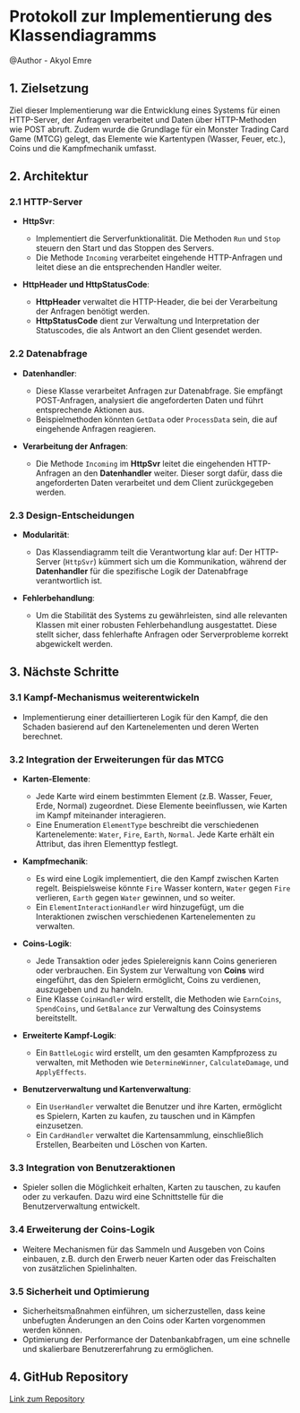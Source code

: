 # Protokoll zur Implementierung des Klassendiagramms

@Author - Akyol Emre

## 1. Zielsetzung

Ziel dieser Implementierung war die Entwicklung eines Systems für einen HTTP-Server, der Anfragen verarbeitet und Daten über HTTP-Methoden wie POST abruft. Zudem wurde die Grundlage für ein Monster Trading Card Game (MTCG) gelegt, das Elemente wie Kartentypen (Wasser, Feuer, etc.), Coins und die Kampfmechanik umfasst.

## 2. Architektur

### 2.1 HTTP-Server

- **HttpSvr**: 
  - Implementiert die Serverfunktionalität. Die Methoden `Run` und `Stop` steuern den Start und das Stoppen des Servers.
  - Die Methode `Incoming` verarbeitet eingehende HTTP-Anfragen und leitet diese an die entsprechenden Handler weiter.

- **HttpHeader und HttpStatusCode**:
  - **HttpHeader** verwaltet die HTTP-Header, die bei der Verarbeitung der Anfragen benötigt werden.
  - **HttpStatusCode** dient zur Verwaltung und Interpretation der Statuscodes, die als Antwort an den Client gesendet werden.

### 2.2 Datenabfrage

- **Datenhandler**: 
  - Diese Klasse verarbeitet Anfragen zur Datenabfrage. Sie empfängt POST-Anfragen, analysiert die angeforderten Daten und führt entsprechende Aktionen aus.
  - Beispielmethoden könnten `GetData` oder `ProcessData` sein, die auf eingehende Anfragen reagieren.

- **Verarbeitung der Anfragen**:
  - Die Methode `Incoming` im **HttpSvr** leitet die eingehenden HTTP-Anfragen an den **Datenhandler** weiter. Dieser sorgt dafür, dass die angeforderten Daten verarbeitet und dem Client zurückgegeben werden.

### 2.3 Design-Entscheidungen

- **Modularität**: 
  - Das Klassendiagramm teilt die Verantwortung klar auf: Der HTTP-Server (`HttpSvr`) kümmert sich um die Kommunikation, während der **Datenhandler** für die spezifische Logik der Datenabfrage verantwortlich ist.

- **Fehlerbehandlung**: 
  - Um die Stabilität des Systems zu gewährleisten, sind alle relevanten Klassen mit einer robusten Fehlerbehandlung ausgestattet. Diese stellt sicher, dass fehlerhafte Anfragen oder Serverprobleme korrekt abgewickelt werden.

## 3. Nächste Schritte

### 3.1 Kampf-Mechanismus weiterentwickeln

- Implementierung einer detaillierteren Logik für den Kampf, die den Schaden basierend auf den Kartenelementen und deren Werten berechnet.

### 3.2 Integration der Erweiterungen für das MTCG

- **Karten-Elemente**:
  - Jede Karte wird einem bestimmten Element (z.B. Wasser, Feuer, Erde, Normal) zugeordnet. Diese Elemente beeinflussen, wie Karten im Kampf miteinander interagieren.
  - Eine Enumeration `ElementType` beschreibt die verschiedenen Kartenelemente: `Water`, `Fire`, `Earth`, `Normal`. Jede Karte erhält ein Attribut, das ihren Elementtyp festlegt.

- **Kampfmechanik**:
  - Es wird eine Logik implementiert, die den Kampf zwischen Karten regelt. Beispielsweise könnte `Fire` Wasser kontern, `Water` gegen `Fire` verlieren, `Earth` gegen `Water` gewinnen, und so weiter.
  - Ein `ElementInteractionHandler` wird hinzugefügt, um die Interaktionen zwischen verschiedenen Kartenelementen zu verwalten.

- **Coins-Logik**:
  - Jede Transaktion oder jedes Spielereignis kann Coins generieren oder verbrauchen. Ein System zur Verwaltung von **Coins** wird eingeführt, das den Spielern ermöglicht, Coins zu verdienen, auszugeben und zu handeln.
  - Eine Klasse `CoinHandler` wird erstellt, die Methoden wie `EarnCoins`, `SpendCoins`, und `GetBalance` zur Verwaltung des Coinsystems bereitstellt.

- **Erweiterte Kampf-Logik**:
  - Ein `BattleLogic` wird erstellt, um den gesamten Kampfprozess zu verwalten, mit Methoden wie `DetermineWinner`, `CalculateDamage`, und `ApplyEffects`.

- **Benutzerverwaltung und Kartenverwaltung**:
  - Ein `UserHandler` verwaltet die Benutzer und ihre Karten, ermöglicht es Spielern, Karten zu kaufen, zu tauschen und in Kämpfen einzusetzen.
  - Ein `CardHandler` verwaltet die Kartensammlung, einschließlich Erstellen, Bearbeiten und Löschen von Karten.

### 3.3 Integration von Benutzeraktionen

- Spieler sollen die Möglichkeit erhalten, Karten zu tauschen, zu kaufen oder zu verkaufen. Dazu wird eine Schnittstelle für die Benutzerverwaltung entwickelt.

### 3.4 Erweiterung der Coins-Logik

- Weitere Mechanismen für das Sammeln und Ausgeben von Coins einbauen, z.B. durch den Erwerb neuer Karten oder das Freischalten von zusätzlichen Spielinhalten.

### 3.5 Sicherheit und Optimierung

- Sicherheitsmaßnahmen einführen, um sicherzustellen, dass keine unbefugten Änderungen an den Coins oder Karten vorgenommen werden können.
- Optimierung der Performance der Datenbankabfragen, um eine schnelle und skalierbare Benutzererfahrung zu ermöglichen.

## 4. GitHub Repository

[Link zum Repository](https://github.com/AkyolEmre/MTCG-Swen)